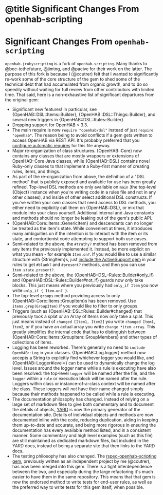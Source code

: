 # @title Significant Changes From openhab-scripting

# Significant Changes From `openhab-scripting`

`openhab-jrubyscripting` is a fork of `openhab-scripting`. Many thanks to
@boc-tothefuture, @jimtng, and @pacive for their work on the latter. The
purpose of this fork is because I (@ccutrer) felt that I wanted to
significantly re-work some of the core structure of the gem to shed some of the
technical debt that had accumulated from organic growth, and to do so speedily
without waiting for full review from other contributors with limited time. That
said, here is a non-exhaustive list of significant departures from the original
gem:

 * Significant new features! In particular, see {OpenHAB::DSL::Items::Builder},
   {OpenHAB::DSL::Things::Builder}, and several new triggers in
   {OpenHAB::DSL::Rules::Builder}.
 * Dropping support for OpenHAB < 3.3.
 * The main require is now `require "openhab/dsl"` instead of just
   `require "openhab"`. The reason being to avoid conflicts if a gem gets
   written to access OpenHAB via REST API. It's probably preferred that you
   [configure automatic requires](docs/installation.md) for this file anyway.
 * Major re-organization of class structures. {OpenHAB::Core} now contains any
   classes that are mostly wrappers or extensions of OpenHAB::Core Java
   classes, while {OpenHAB::DSL} contains novel Ruby-only classes to that
   implement a Ruby-first manner of creating rules, items, and things.
 * As part of the re-organization from above, the definition of a "DSL method"
   that is publicly exposed and available for use has been greatly refined.
   Top-level DSL methods are only available on `main` (the top-level {Object}
   instance when you're writing code in a rules file and not in any other
   classes), and inside of other select additional DSL constructs. If you've
   written your own classes that need access to DSL methods, you either need
   to explicitly call them on {OpenHAB::DSL}, or mix that module into your
   class yourself. Additional internal and Java constants and methods should
   no longer be leaking out of the gem's public API.
 * {OpenHAB::Core::Items::GenericItem} and descendants can no longer be treated
   as the item's state. While convenient at times, it introduces many
   ambiguities on if the intention is to interact with the item or its state,
   and contortionist code attempting to support both use cases.
 * Semi-related to the above, the `#truthy?` method has been removed from any
   items the previously implemented it. Instead, be more explicit on what you
   mean - for example `Item.on?`. If you would like to use a similar structure
   with {StringItem}s, just [include the ActiveSupport gem](docs/gems.md)
   in your rules to get `#blank?` and `#present?` methods, and then you can
   use `Item.state.present?`.
 * Semi-related to the above, the {OpenHAB::DSL::Rules::Builder#only_if} and
   {OpenHAB::DSL::Rules::Builder#not_if} guards now _only_ take blocks. This
   just means where you previously had `only_if Item` you now write
   `only_if { Item.on? }`.
 * The top-level `groups` method providing access to only
   {OpenHAB::Core::Items::GroupItem}s has been removed. Use
   `items.grep(GroupItem)` if you would like to filter to only groups.
 * Triggers (such as {OpenHAB::DSL::Rules::Builder#changed} that previously
   took a splat _or_ an Array of Items now _only_ take a splat. This just
   means instead of `changed [Item1, Item2]` you write `changed Item1, Item2`,
   or if you have an actual array you write `change *item_array`.
   This greatly simplifies the internal code that has to distinguish between
   {OpenHAB::Core::Items::GroupItem::GroupMembers} and other types of
   collections of items.
 * Logging has been reworked. There's generally no need to
   `include OpenHAB::Log` in your classes. {OpenHAB::Log.logger} method now
   accepts a String to explicitly find whichever logger you would like, and
   {OpenHAB::Logger#level=} can be used to dynamically change the log level.
   Issues around the logger name while a rule is executing have also been
   resolved: the top-level `logger` will be named after the file, and the
   `logger` within a `rule` or execution block will be named after the rule.
   Loggers within class or instance-of-a-class context will be named after
   the class. These loggers will _not_ have their name changed simply because
   their methods happened to be called while a rule is executing.
 * The documentation philosophy has changed. Instead of relying on a large
   set of markdown files to give both commentary and to document the details
   of objects, [YARD](https://yardoc.org/) is now the primary generator
   of the documentation site. Details of individual objects and methods are
   now documented inline with the code, reducing duplication, aiding in
   keeping them up-to-date and accurate, and being more rigorous in ensuring
   the documentation has every available method listed, and in a consistent
   manner. Some commentary and high level examples (such as this file) are
   still maintained as dedicated markdown files, but included in the YARD
   docs, instead of being a separate site that then links to the YARD docs.
 * The testing philosophy has also changed. The
   [rspec-openhab-scripting gem](https://rubygems.org/gems/rspec-openhab-scripting),
   previously written as an independent project by me (@ccutrer), has now
   been merged into this gem. There is a tight interdependence between the two,
   and especially during the large refactoring it's much easier to have them
   in the same repository. This means that that gem is now the endorsed method
   to write tests for end-user rules, as well as the preferred way to write
   tests for this gem itself, when possible.
